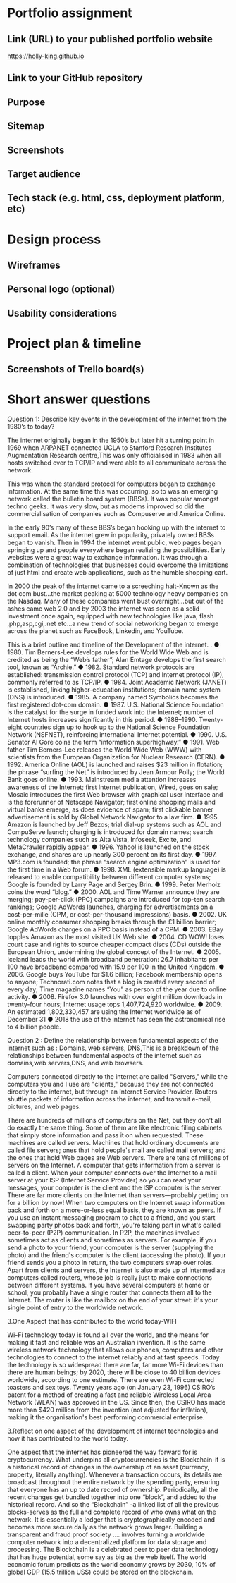 # Portfolio assignment

## Link (URL) to your published portfolio website

https://holly-king.github.io

## Link to your GitHub repository

## Purpose

## Sitemap

## Screenshots

## Target audience

## Tech stack (e.g. html, css, deployment platform, etc)

# Design process

## Wireframes

## Personal logo (optional)

## Usability considerations

# Project plan & timeline

## Screenshots of Trello board(s)

# Short answer questions

Question 1: Describe key events in the development of the internet from the 1980’s to today?

The internet originally began in the 1950’s but later hit a turning point in 1969 when ARPANET connected UCLA to Stanford Research Institutes Augmentation Research centre,This was only officialised in 1983 when all hosts switched over to TCP/IP and were able to all communicate across the network.

This was when the standard protocol for computers began to exchange information. At the same time this was occurring, so to was an emerging network called the bulletin board system (BBSs). It was popular amongst techno geeks. It was very slow, but as modems improved so did the commercialisation of companies such as Compuserve and America Online.

In the early 90’s many of these BBS’s began hooking up with the internet to support email. As the internet grew in popularity, privately owned BBSs began to vanish. Then in 1994 the internet went public, web pages began springing up and people everywhere began realizing the possibilities. Early websites were a great way to exchange information. It was through a combination of technologies that businesses could overcome the limitations of just html and create web applications, such as the humble shopping cart.

In 2000 the peak of the internet came to a screeching halt-Known as the dot com bust...the market peaking at 5000 technology heavy companies on the Nasdaq. Many of these companies went bust overnight...but out of the ashes came web 2.0 and by 2003 the internet was seen as a solid investment once again, equipped with new technologies like java, flash ,php,asp,cgi,.net etc...a new trend of social networking began to emerge across the planet such as FaceBook, Linkedin, and YouTube.

This is a brief outline and timeline of the Development of the internet. . ● 1980. Tim Berners-Lee develops rules for the World Wide Web and is credited as being the “Web’s father”; Alan Emtage develops the first search tool, known as “Archie.” ● 1982. Standard network protocols are established: transmission control protocol (TCP) and Internet protocol (IP), commonly referred to as TCP/IP. ● 1984. Joint Academic Network (JANET) is established, linking higher-education institutions; domain name system (DNS) is introduced. ● 1985. A company named Symbolics becomes the first registered dot-com domain. ● 1987. U.S. National Science Foundation is the catalyst for the surge in funded work into the Internet; number of Internet hosts increases significantly in this period. ● 1988–1990. Twenty-eight countries sign up to hook up to the National Science Foundation Network (NSFNET), reinforcing international Internet potential. ● 1990. U.S. Senator Al Gore coins the term “information superhighway.” ● 1991. Web father Tim Berners-Lee releases the World Wide Web (WWW) with scientists from the European Organization for Nuclear Research (CERN). ● 1992. America Online (AOL) is launched and raises $23 million in flotation; the phrase “surfing the Net” is introduced by Jean Armour Polly; the World Bank goes online. ● 1993. Mainstream media attention increases awareness of the Internet; first Internet publication, Wired, goes on sale; Mosaic introduces the first Web browser with graphical user interface and is
the forerunner of Netscape Navigator; first online shopping malls and virtual banks emerge, as does evidence of spam; first clickable banner advertisement is sold by Global Network Navigator to a law firm. ● 1995. Amazon is launched by Jeff Bezos; trial dial-up systems such as AOL and CompuServe launch; charging is introduced for domain names; search technology companies such as Alta Vista, Infoseek, Excite, and MetaCrawler rapidly appear. ● 1996. Yahoo! is launched on the stock exchange, and shares are up nearly 300 percent on its first day. ● 1997. MP3.com is founded; the phrase “search engine optimization” is used for the first time in a Web forum. ● 1998. XML (extensible markup language) is released to enable compatibility between different computer systems; Google is founded by Larry Page and Sergey Brin. ● 1999. Peter Merholz coins the word “blog.” ● 2000. AOL and Time Warner announce they are merging; pay-per-click (PPC) campaigns are introduced for top-ten search rankings; Google AdWords launches, charging for advertisements on a cost-per-mille (CPM, or cost-per-thousand impressions) basis. ● 2002. UK online monthly consumer shopping breaks through the £1 billion barrier; Google AdWords charges on a PPC basis instead of a CPM. ● 2003. EBay topples Amazon as the most visited UK Web site. ● 2004. CD WOW! loses court case and rights to source cheaper compact discs (CDs) outside the European Union, undermining the global concept of the Internet. ● 2005. Iceland leads the world with broadband penetration: 26.7 inhabitants per 100 have broadband compared with 15.9 per 100 in the United Kingdom. ● 2006. Google buys YouTube for $1.6 billion; Facebook membership opens to anyone; Technorati.com notes that a blog is created every second of every day; Time magazine names “You” as person of the year due to online activity. ● 2008. Firefox 3.0 launches with over eight million downloads in twenty-four hours; Internet usage tops 1,407,724,920 worldwide. ● 2009. An estimated 1,802,330,457 are using the Internet worldwide as of December 31 ● 2018 the use of the internet has seen the astronomical rise to 4 billion people.

Question 2 : Define the relationship between fundamental aspects of the internet such as : Domains, web servers, DNS,This is a breakdown of the relationships between fundamental aspects of the internet such as domains,web servers,DNS, and web browsers.

Computers connected directly to the internet are called "Servers," while the computers you and I use are "clients," because they are not connected directly to the internet, but through an Internet Service Provider. Routers shuttle packets of information across the internet, and transmit e-mail, pictures, and web pages.

There are hundreds of millions of computers on the Net, but they don't all do exactly the same thing. Some of them are like electronic filing cabinets that simply store information and pass it on when requested. These machines are called servers. Machines that hold ordinary documents are called file servers; ones that hold people's mail are called mail servers; and the ones that hold Web pages are Web servers. There are tens of millions of servers on the Internet. A computer that gets information from a server is called a client. When your computer connects over the Internet to a mail server at your ISP (Internet Service Provider) so you can read your messages, your
computer is the client and the ISP computer is the server. There are far more clients on the Internet than servers—probably getting on for a billion by now! When two computers on the Internet swap information back and forth on a more-or-less equal basis, they are known as peers. If you use an instant messaging program to chat to a friend, and you start swapping party photos back and forth, you're taking part in what's called peer-to-peer (P2P) communication. In P2P, the machines involved sometimes act as clients and sometimes as servers. For example, if you send a photo to your friend, your computer is the server (supplying the photo) and the friend's computer is the client (accessing the photo). If your friend sends you a photo in return, the two computers swap over roles. Apart from clients and servers, the Internet is also made up of intermediate computers called routers, whose job is really just to make connections between different systems. If you have several computers at home or school, you probably have a single router that connects them all to the Internet. The router is like the mailbox on the end of your street: it's your single point of entry to the worldwide network.

3.One Aspect that has contributed to the world today-WIFI

Wi-Fi technology today is found all over the world, and the means for making it fast and reliable was an Australian invention. It is the same wireless network technology that allows our phones, computers and other technologies to connect to the internet reliably and at fast speeds. Today the technology is so widespread there are far, far more Wi-Fi devices than there are human beings; by 2020, there will be close to ​40 billion devices worldwide​, according to one estimate. There are even Wi-Fi connected toasters and sex toys. Twenty years ago (on January 23, 1996) CSIRO’s patent for a method of creating a fast and reliable Wireless Local Area Network (WLAN) was approved in the US. Since then, the CSIRO has made more than $420 million from the invention (not adjusted for inflation), making it the organisation's best performing commercial enterprise.

3.Reflect on one aspect of the development of internet technologies and how it has contributed to the world today.

One aspect that the internet has pioneered the way forward for is cryptocurrency. What underpins all cryptocurrencies is the Blockchain-it is a historical record of changes in the ownership of an asset (currency, property, literally anything). Whenever a transaction occurs, its details are broadcast throughout the entire network by the spending party, ensuring that everyone has an up to date record of ownership. Periodically, all the recent changes get bundled together into one “block”, and added to the historical record. And so the “Blockchain” -a linked list of all the previous blocks-serves as the full and complete record of who owns what on the network. It is essentially a ledger that is cryptographically encoded and becomes more secure daily as the network grows larger. Building a transparent and fraud proof society …. involves turning a worldwide computer network into a decentralized platform for data storage and processing. The Blockchain is a celebrated peer to peer data technology that has huge potential, some say as big as the web itself. The world economic forum predicts as the world economy grows by 2030, 10% of global GDP (15.5 trillion US$) could be stored on the blockchain.
